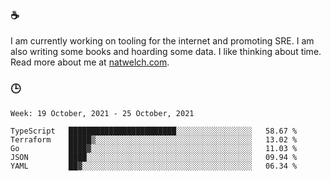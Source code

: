 ### ☕

I am currently working on tooling for the internet and promoting SRE. I am also writing some books and hoarding some data. I like thinking about time. Read more about me at [natwelch.com](https://natwelch.com).

### 🕒

<!--START_SECTION:waka-->
```text
Week: 19 October, 2021 - 25 October, 2021

TypeScript   ████████████████████████░░░░░░░░░░░░░░░░░   58.67 % 
Terraform    █████▒░░░░░░░░░░░░░░░░░░░░░░░░░░░░░░░░░░░   13.02 % 
Go           ████▓░░░░░░░░░░░░░░░░░░░░░░░░░░░░░░░░░░░░   11.03 % 
JSON         ████░░░░░░░░░░░░░░░░░░░░░░░░░░░░░░░░░░░░░   09.94 % 
YAML         ██▓░░░░░░░░░░░░░░░░░░░░░░░░░░░░░░░░░░░░░░   06.34 % 
```
<!--END_SECTION:waka-->
